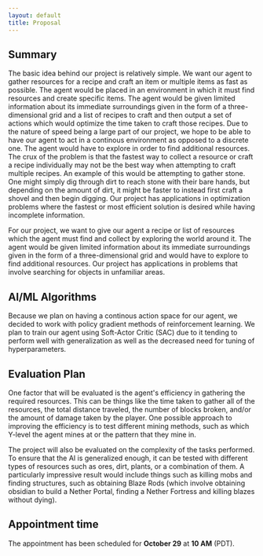 ```yaml
---
layout: default
title: Proposal
---
```


## Summary

The basic idea behind our project is relatively simple. We want our agent to gather resources for a recipe and craft an item or multiple items as fast as possible. The agent would be placed in an environment in which it must find resources and create specific items. The agent would be given limited information about its immediate surroundings given in the form of a three-dimensional grid and a list of recipes to craft and then output a set of actions which would optimize the time taken to craft those recipes. Due to the nature of speed being a large part of our project, we hope to be able to have our agent to act in a continous environment as opposed to a discrete one. The agent would have to explore in order to find additional resources. The crux of the problem is that the fastest way to collect a resource or craft a recipe individually may not be the best way when attempting to craft multiple recipes. An example of this would be attempting to gather stone. One might simply dig through dirt to reach stone with their bare hands, but depending on the amount of dirt, it might be faster to instead first craft a shovel and then begin digging. Our project has applications in optimization problems where the fastest or most efficient solution is desired while having incomplete information.

For our project, we want to give our agent a recipe or list of resources which the agent must find and collect by exploring the world around it. The agent would be given limited information about its immediate surroundings given in the form of a three-dimensional grid and would have to explore to find additional resources. Our project has applications in problems that involve searching for objects in unfamiliar areas.

## AI/ML Algorithms
Because we plan on having a continous action space for our agent, we decided to work with policy gradient methods of reinforcement learning. We plan to train our agent using Soft-Actor Critic (SAC) due to it tending to perform well with generalization as well as the decreased need for tuning of hyperparameters.

## Evaluation Plan

One factor that will be evaluated is the agent's efficiency in gathering the required resources. This can be things like the time taken to gather all of the resources, the total distance traveled, the number of blocks broken, and/or the amount of damage taken by the player. One possible approach to improving the efficiency is to test different mining methods, such as which Y-level the agent mines at or the pattern that they mine in.

The project will also be evaluated on the complexity of the tasks performed. To ensure that the AI is generalized enough, it can be tested with different types of resources such as ores, dirt, plants, or a combination of them. A particularly impressive result would include things such as killing mobs and finding structures, such as obtaining Blaze Rods (which involve obtaining obsidian to build a Nether Portal, finding a Nether Fortress and killing blazes without dying).

## Appointment time
The appointment has been scheduled for **October 29** at **10 AM** (PDT).
